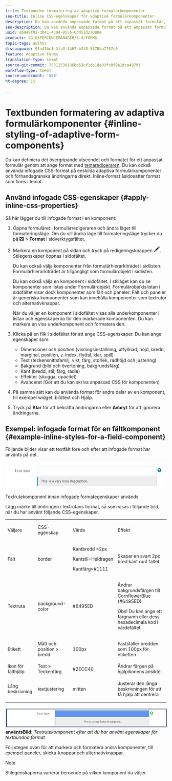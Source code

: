 ```yaml
---
title: Textbunden formatering av adaptiva formulärkomponenter
seo-title: Inline CSS-egenskaper för adaptiva formulärkomponenter
description: Du kan använda anpassade format på ett anpassat formulär, men du kan också använda infogade CSS-egenskaper på enskilda komponenter i ett anpassat formulär.
seo-description: Du kan använda anpassade format på ett anpassat formulär, men du kan också använda infogade CSS-egenskaper på enskilda komponenter i ett anpassat formulär.
uuid: ab948f02-3b41-4304-955b-6dd51d27088e
products: SG_EXPERIENCEMANAGER/6.4/FORMS
topic-tags: author
discoiquuid: 91a41bc1-3fa3-4467-b3f8-5570ba7757c0
feature: Adaptive Forms
translation-type: tm+mt
source-git-commit: 75312539136bb53cf1db1de03fc0f9a1dca49791
workflow-type: tm+mt
source-wordcount: '559'
ht-degree: 1%

---
```



# Textbunden formatering av adaptiva formulärkomponenter {#inline-styling-of-adaptive-form-components}

Du kan definiera det övergripande utseendet och formatet för ett anpassat formulär genom att ange format med [temaredigeraren](/help/forms/using/themes.md). Du kan också använda infogade CSS-format på enskilda adaptiva formulärkomponenter och förhandsgranska ändringarna direkt. Inline-format åsidosätter format som finns i temat.

## Använd infogade CSS-egenskaper {#apply-inline-css-properties}

Så här lägger du till infogade format i en komponent:

1. Öppna formuläret i formulärredigeraren och ändra läget till formateringsläge. Om du vill ändra läge till formateringsläge trycker du på ![arbetsytelistrutan](assets/canvas-drop-down.png) > **Format** i sidverktygsfältet.
1. Markera en komponent på sidan och tryck på redigeringsknappen ![edit-button](assets/edit-button.png). Stilegenskaper öppnas i sidofältet.

   Du kan också välja komponenter från formulärhierarkiträdet i sidlisten. Formulärhierarkiträdet är tillgängligt som formulärobjekt i sidlisten.

   Du kan också välja en komponent i sidofältet. I stilläget kan du se komponenter som listas under Formulärobjekt. Formulärobjektslistan i sidofältet visar dock komponenter som fält och paneler. Fält och paneler är generiska komponenter som kan innehålla komponenter som textrutor och alternativknappar.

   När du väljer en komponent i sidofältet visas alla underkomponenter i listan och egenskaperna för den markerade komponenten. Du kan markera en viss underkomponent och formatera den.

1. Klicka på en flik i sidofältet för att ange CSS-egenskaper. Du kan ange egenskaper som:

   * Dimensioner och position (visningsinställning, utfyllnad, höjd, bredd, marginal, position, z-index, flyttal, klar, spill)
   * Text (teckensnittsfamilj, vikt, färg, storlek, radhöjd och justering)
   * Bakgrund (bild och övertoning, bakgrundsfärg)
   * Kant (bredd, stil, färg, radie)
   * Effekter (skugga, opacitet)
   * Avancerat (Gör att du kan skriva anpassad CSS för komponenten)

1. På samma sätt kan du använda format för andra delar av en komponent, till exempel widget, bildtext och Hjälp.
1. Tryck på **Klar** för att bekräfta ändringarna eller **Avbryt** för att ignorera ändringarna.

## Exempel: infogade format för en fältkomponent {#example-inline-styles-for-a-field-component}

Följande bilder visar ett textfält före och efter att infogade format har använts på det.

![Textrutekomponent innan intern formatering används](assets/no-style.png)

Textrutekomponent innan infogade formategenskaper används

Lägg märke till ändringen i textrutans format, så som visas i följande bild, när du har använt följande CSS-egenskaper.

<table> 
 <tbody> 
  <tr> 
   <td><p>Väljare</p> </td> 
   <td><p>CSS-egenskap</p> </td> 
   <td><p>Värde</p> </td> 
   <td><p>Effekt</p> </td> 
  </tr> 
  <tr> 
   <td><p>Fält</p> </td> 
   <td><p>border</p> </td> 
   <td><p>Kantbredd =2px</p> <p>Kantstil=Heldragen</p> <p>Kantfärg=#1111</p> </td> 
   <td><p>Skapar en svart 2px bred kant runt fältet</p> </td> 
  </tr> 
  <tr> 
   <td><p>Textruta</p> </td> 
   <td><p>background-color</p> </td> 
   <td><p>#6495ED</p> </td> 
   <td><p>Ändrar bakgrundsfärgen till CornflowerBlue (#6495ED)</p> <p>Obs! Du kan ange ett färgnamn eller dess hexadecimala kod i värdefältet.</p> </td> 
  </tr> 
  <tr> 
   <td><p>Etikett</p> </td> 
   <td><p>Mått och position &gt; bredd</p> </td> 
   <td><p>100px</p> </td> 
   <td><p>Fastställer bredden som 100px för etiketten</p> </td> 
  </tr> 
  <tr> 
   <td>Ikon för fälthjälp</td> 
   <td>Text &gt; Teckenfärg</td> 
   <td>#2ECC40</td> 
   <td>Ändrar färgen på hjälpikonens ansikte.</td> 
  </tr> 
  <tr> 
   <td><p>Lång beskrivning</p> </td> 
   <td><p>textjustering</p> </td> 
   <td><p>mitten</p> </td> 
   <td><p>Justerar den långa beskrivningen för att få hjälp att centrera</p> </td> 
  </tr> 
 </tbody> 
</table>

![Textruteformat efter att en textbunden formatering har ](assets/applied-style.png)
**använtsBild:** *Textrutekomponent efter att du har använt egenskaper för textbundna format*

Följ stegen ovan för att markera och formatera andra komponenter, till exempel paneler, skicka-knappar och alternativknappar.

>[!NOTE]
>
>Stilegenskaperna varierar beroende på vilken komponent du väljer.

